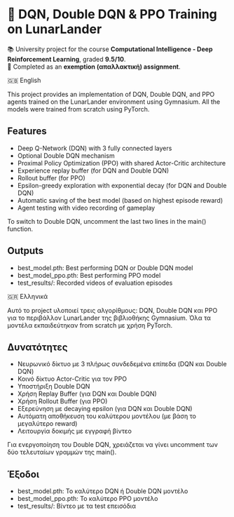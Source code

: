 # 🚀 DQN, Double DQN & PPO Training on LunarLander

📚 University project for the course **Computational Intelligence - Deep Reinforcement Learning**, graded **9.5/10**.  
🙌 Completed as an **exemption (απαλλακτική) assignment**.  

🇬🇧 English

This project provides an implementation of DQN, Double DQN, and PPO agents trained on the LunarLander environment using Gymnasium.
All the models were trained from scratch using PyTorch.

## Features
- Deep Q-Network (DQN) with 3 fully connected layers
- Optional Double DQN mechanism
- Proximal Policy Optimization (PPO) with shared Actor-Critic architecture
- Experience replay buffer (for DQN and Double DQN)
- Rollout buffer (for PPO)
- Epsilon-greedy exploration with exponential decay (for DQN and Double DQN)
- Automatic saving of the best model (based on highest episode reward)
- Agent testing with video recording of gameplay

To switch to Double DQN, uncomment the last two lines in the main() function.

## Outputs
- best_model.pth: Best performing DQN or Double DQN model
- best_model_ppo.pth: Best performing PPO model
- test_results/: Recorded videos of evaluation episodes

🇬🇷 Ελληνικά

Αυτό το project υλοποιεί τρεις αλγορίθμους: DQN, Double DQN και PPO για το περιβάλλον LunarLander της βιβλιοθήκης Gymnasium.
Όλα τα μοντέλα εκπαιδεύτηκαν from scratch με χρήση PyTorch.

## Δυνατότητες
- Νευρωνικό δίκτυο με 3 πλήρως συνδεδεμένα επίπεδα (DQN και Double DQN)
- Κοινό δίκτυο Actor-Critic για τον PPO
- Υποστήριξη Double DQN
- Χρήση Replay Buffer (για DQN και Double DQN)
- Χρήση Rollout Buffer (για PPO)
- Εξερεύνηση με decaying epsilon (για DQN και Double DQN)
- Αυτόματη αποθήκευση του καλύτερου μοντέλου (με βάση το μεγαλύτερο reward)
- Λειτουργία δοκιμής με εγγραφή βίντεο

Για ενεργοποίηση του Double DQN, χρειάζεται να γίνει uncomment των δύο τελευταίων γραμμών της main().

## Έξοδοι
- best_model.pth: Το καλύτερο DQN ή Double DQN μοντέλο
- best_model_ppo.pth: Το καλύτερο PPO μοντέλο
- test_results/: Βίντεο με τα test επεισόδια
